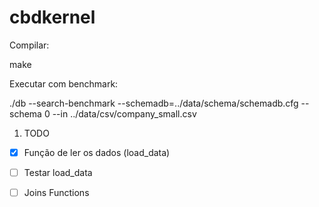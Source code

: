 # cbdkernel

Compilar:

make

Executar com benchmark:

./db --search-benchmark --schemadb=../data/schema/schemadb.cfg --schema 0 --in ../data/csv/company_small.csv

1. TODO
  - [x] Função de ler os dados (load_data)  
  - [ ] Testar load_data
  - [ ] Joins Functions


